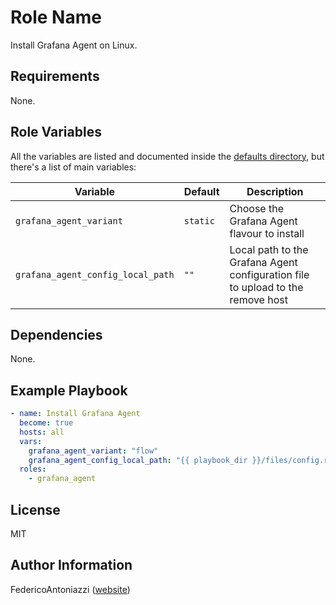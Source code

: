 # Role Name

Install Grafana Agent on Linux.

## Requirements

None.

## Role Variables

All the variables are listed and documented inside the [defaults directory](./defaults/main.yml),
but there's a list of main variables:

| Variable | Default | Description |
| -------- | ------- | ----------- |
| `grafana_agent_variant` | `static` | Choose the Grafana Agent flavour to install |
| `grafana_agent_config_local_path` | `""` | Local path to the Grafana Agent configuration file to upload to the remove host |

## Dependencies

None.

## Example Playbook

```yaml
- name: Install Grafana Agent
  become: true
  hosts: all
  vars:
    grafana_agent_variant: "flow"
    grafana_agent_config_local_path: "{{ playbook_dir }}/files/config.river"
  roles:
    - grafana_agent
```

## License

MIT

## Author Information
FedericoAntoniazzi ([website](https://federicoantoniazzi.dev))
